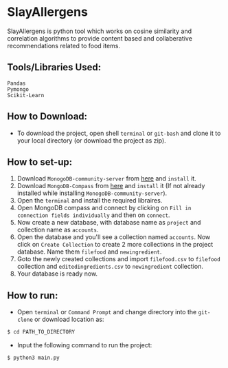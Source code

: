 # SlayAllergens

SlayAllergens is python tool which works on cosine similarity and correlation algorithms to provide content based and collaberative recommendations related to food items.

## Tools/Libraries Used:
```Numpy
Pandas
Pymongo
Scikit-Learn
```

## How to Download:
* To download the project, open shell ```terminal``` or ```git-bash``` and clone it to your local directory (or download the project as zip).


## How to set-up:
1. Download ```MonogoDB-community-server``` from [here](https://www.mongodb.com/download-center/community) and ```install``` it.
2. Download ```MongoDB-Compass``` from [here](https://www.mongodb.com/download-center/compass) and ```install``` it (If not already installed while installing ```MonogoDB-community-server```).
3. Open the ```terminal``` and install the required libraires.
4. Open MongoDB compass and connect by clicking on ```Fill in connection fields individually``` and then on ```connect```.
5. Now create a new database, with database name as ```project``` and collection name as ```accounts```.
6. Open the database and you'll see a collection named ```accounts```. Now click on ```Create Collection``` to create 2 more collections in the project database. Name them ```filefood``` and ```newingredient```.
7. Goto the newly created collections and import ```filefood.csv``` to ```filefood``` collection and ```editedingredients.csv``` to ```newingredient``` collection.
8. Your database is ready now.

## How to run:
* Open ```terminal``` or ```Command Prompt``` and change directory into the ```git-clone``` or download location as:
```sh
$ cd PATH_TO_DIRECTORY
```
* Input the following command to run the project:
```sh
$ python3 main.py
```

